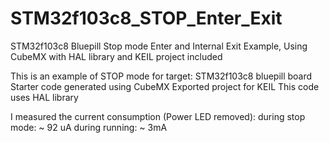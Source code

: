 # STM32f103c8_STOP_Enter_Exit
STM32f103c8 Bluepill Stop mode Enter and Internal Exit Example, Using CubeMX with HAL library and KEIL project included



This is an example of STOP mode for target: STM32f103c8 bluepill board
Starter code generated using CubeMX
Exported project for KEIL
This code uses HAL library


I measured the current consumption (Power LED removed):
during stop mode:	~ 92 uA
during running:		~ 3mA